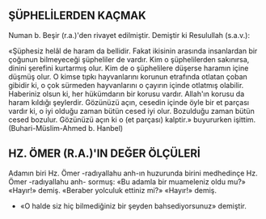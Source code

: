 ## ŞÜPHELİLERDEN KAÇMAK

Numan b. Beşir (r.a.)'den rivayet edilmiş­tir. Demiştir ki Resulullah (s.a.v.):

«Şüphesiz helâl de haram da bellidir. Fa­kat ikisinin arasında insanlardan bir çoğunun bilmeyeceği şüpheliler de vardır. Kim o şüp­helilerden sakınırsa, dinini şerefini kurtarmış olur. Kim de o şüphelilere düşerse haramın içine düşmüş olur. O kimse tıpkı hayvanlarını korunun etrafında otlatan çoban gibidir ki, o çok sürmeden hayvanlarını o çayırın içinde otlatmış olabilir. Haberiniz olsun ki, her hü­kümdarın bir korusu vardır. Allah'ın korusu da haram kıldığı şeylerdir. Gözünüzü açın, cese­din içinde öyle bir et parçası vardır ki, o iyi olduğu zaman bütün cesed iyi olur. Bozulduğu zaman bütün cesed bozulur. Gözünüzü açın ki o (et parçası) kalptir.» buyururken işittim. (Buhari-Müslim-Ahmed b. Hanbel)

## HZ. ÖMER (R.A.)'IN DEĞER ÖLÇÜLERİ

Adamın biri Hz. Ömer -radıyallahu anh-ın huzurunda birini medhedinçe Hz. Ömer -radıyallahu anh- sormuş: «Bu adamla bir muameleniz oldu mu?» «Hayır!» demiş. «Be­raber yolculuk ettiniz mi?» «Hayır!» demiş.

- «O halde siz hiç bilmediğiniz bir şey­den bahsediyorsunuz» demiştir.
